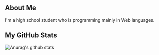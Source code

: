 ## About Me
I'm a high school student who is programming mainly in Web languages.

## My GitHub Stats
![Anurag's github stats](https://github-readme-stats.vercel.app/api?username=6mile0&?count_private=true&show_icons=true)
